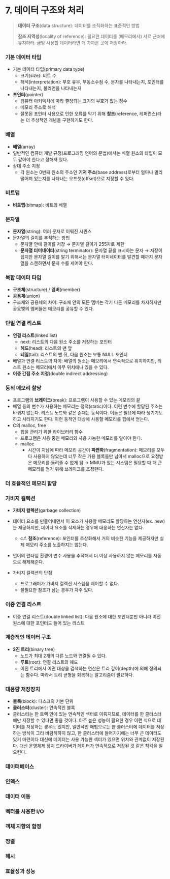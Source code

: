# 7. 데이터 구조와 처리

> **데이터 구조**(data structure): 데이터를 조직화하는 표준적인 방법
>
> **참조 지역성**(locality of reference): 필요한 데이터를 (메모리에서) 서로 근처에 유지하라. 금방 사용할 데이터라면 더 가까운 곳에 저장하라.



### 기본 데이터 타입

- 기본 데이터 타입(primary data type)
  - 크기(size): 비트 수
  - 해석(interpretation): 부호 유무, 부동소수점 수, 문자를 나타내는지, 포인터를 나타내는지, 불리언을 나타내는지
- **포인터**(pointer)
  - 컴퓨터 아키텍처에 따라 결정되는 크기의 부호가 없는 정수
  - 메모리 주소로 해석
  - 잘못된 포인터 사용으로 인한 오류를 막기 위해 **참조**(reference, 레퍼런스)라는 더 추상적인 개념을 구현하기도 한다.



### 배열

- **배열**(array)
- 일반적인 컴퓨터 개발 규정(프로그래밍 언어의 문법)에서는 배열 원소의 타입이 모두 같아야 한다고 정해져 있다.
- 상대 주소 지정
  - 각 원소는 0번째 원소의 주소인 **기저 주소**(base address)로부터 얼마나 멀리 떨어져 있는지를 나타내는 오프셋(offset)으로 지정할 수 있다.



### 비트맵

- **비트맵**(bitmap): 비트의 배열



### 문자열

- **문자열**(string): 여러 문자로 이뤄진 시퀀스
- 문자열의 길이를 추적하는 방법
  - 문자열 안에 길이를 저장 → 문자열 길이가 255자로 제한
  - **문자열 터미네이터**(string terminator): 문자열 끝을 표시하는 문자 → 저장이 쉽지만 문자열 길이를 알기 위해서는 문자열 터미네이터를 발견할 때까지 문자열을 스캔하면서 문자 수를 세어야 한다.



### 복합 데이터 타입

* **구조체**(structure) / **멤버**(member)
* **공용체**(union)
* 구조체와 공용체의 차이: 구조체 안의 모든 멤버는 각기 다른 메모리를 차지하지만 공요엧의 멤버들은 메모리를 공유할 수 있다.



### 단일 연결 리스트

- **연결 리스트**(linked list)
  - next: 리스트의 다음 원소 주소를 저장하는 포인터
  - **헤드**(head): 리스트의 맨 앞
  - **테일**(tail): 리스트의 맨 뒤, 다음 원소는 보통 NULL 포인터
- 배열과 연결 리스트의 차이: 배열의 원소는 메모리에서 연속적으로 위치하지만, 리스트 원소는 메모리에서 아무 위치에나 있을 수 있다.
- **이중 간접 주소 지정**(double indirect addressing)



### 동적 메모리 할당

- 프로그램의 **브레이크**(break): 프로그램이 사용할 수 있는 메모리의 끝
- 배열 등의 변수가 사용하는 메모리는 정적(static)이다. 이런 변수에 할당된 주소는 바뀌지 않는다. 리스트 노드와 같은 존재는 동적이다. 이들은 필요에 따라 생기기도 하고 사라지기도 한다. 이런 동적인 대상에 사용할 메모리를 힙에서 얻는다.
- C의 malloc, free
  - 힙을 관리기 위한 라이브러리 함수
  - 프로그램은 사용 중인 메모리와 사용 가능한 메모리를 알아야 한다.
  - malloc
    - 시간이 지남에 따라 메모리 공간이 **파편화**(fragmentation): 메모리를 모두 다 사용하지 않았는데 너무 작은 가용 블록들만 남아서 malloc으로 요청받은 메모리를 돌려줄 수 없게 됨 → MMU가 있는 시스템은 필요할 때 더 큰 메모리를 얻기 위해 브레이크를 조정한다.



### 더 효율적인 메모리 할당



### 가비지 컬렉션

- **가비지 컬렉션**(garbage collection)

- 데이터 요소를 만들어내면서 이 요소가 사용할 메모리도 할당하는 연산자(ex. new)는 제공하지만, 데이터 요소를 삭제하는 경우에 대응하는 연산자는 없다.

  - c.f. **참조**(reference): 포인터를 추상화해서 거의 비슷한 기능을 제공하지만 실제 메모리 주소를 노출하지는 않는다.

- 언어의 런타임 환경이 변수 사용을 추적해서 더 이상 사용하지 않는 메모리를 자동으로 해제해준다.

- 가비지 컬렉션의 단점

  - 프로그래머가 가비지 컬렉션 시스템을 제어할 수 없다.
  - 불필요한 참조가 남는 경우가 자주 있다.

  

### 이중 연결 리스트

- 이중 연결 리스트(double linked list): 다음 원소에 대한 포인터뿐만 아니라 이전 원소에 대한 포인터도 들어 있는 리스트



### 계층적인 데이터 구조

- **2진 트리**(binary tree)
  - 노드가 최대 2개의 다른 노드와 연결될 수 있다.
  - **루트**(root): 연결 리스트의 헤드
  - 이진 트리에서 어떤 대상을 검색하는 연산은 트리 깊이(depth)에 의해 정의되는 함수다. 따라서 트리 균형을 회복하는 알고리즘이 필요하다.



### 대용량 저장장치

- **블록**(block): 디스크의 기본 단위
- **클러스터**(cluster): 연속적인 블록
- 클러스터는 한 트랙 안에 있는 연속적인 섹터로 이뤄지므로, 데이터를 한 클러스터에만 저장할 수 있다면 좋을 것이다. 아주 높은 성능이 필요한 경우 이런 식으로 데이터를 저장하는 경우도 있지만, 일반적인 해법으로는 한 클러스터에 데이터를 저장하는 방식이 그리 바람직하지 않고, 한 클러스터에 들어가기에는 너무 큰 데이터도 있기 마련이다 대신에 데이터는 사용 가능한 섹터가 있으면 위치와 관계없이 저장된다. 대신 운영체제 장치 드라이버가 데이터가 연속적으로 저장된 것 같은 착각을 일으킨다.



### 데이터베이스



### 인덱스



### 데이터 이동



### 벡터를 사용한 I/O



### 객체 지향의 함정



### 정렬



### 해시



### 효율성과 성능



